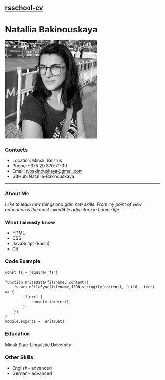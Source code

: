 [rsschool-cv](https://github.com/Natallia-Bakinouskaya/rsschool-cv/blob/gh-pages/cv.md "My cv.md file")
---
# Natallia Bakinouskaya

![Me](/IMG_0566.png "")

### Contacts

- Location: Minsk, Belarus
- Phone: +375 29 370-71-00
- Email: n.bakinouskaya@gmail.com
- GitHub: Natallia-Bakinouskaya

---

### About Me

*I like to learn new things and gain new skills. From my point of view aducation is the most incredible adventure in human life.*


### What I already know

* HTML
* CSS
* JavaScript (Basic)
* Git


### Code Example
```
const fs = require('fs')

function WriteData(filename, content){
    fs.writeFileSync(filename,JSON.stringify(content), 'utf8', (err) => {
        if(err) {
            console.info(err);
        }
    })
}
module.exports =  WriteData
```

### Education

Minsk State Linguistic University


### Other Skills

- English - advanced
- Gernan - advanced